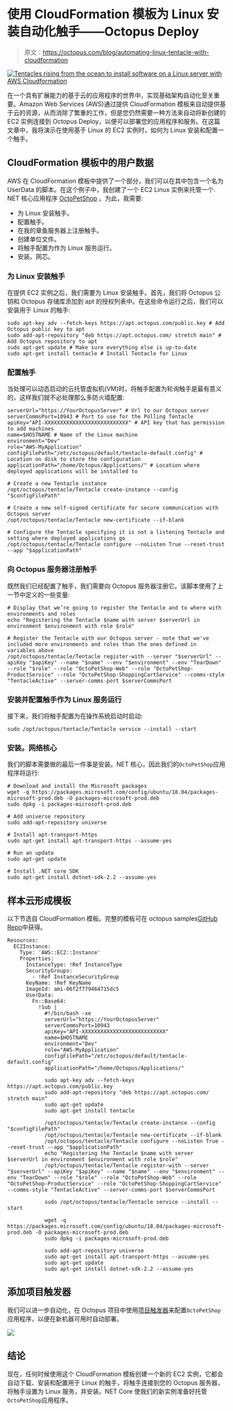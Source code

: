 # 使用 CloudFormation 模板为 Linux 安装自动化触手——Octopus Deploy

> 原文：<https://octopus.com/blog/automating-linux-tentacle-with-cloudformation>

[![Tentacles rising from the ocean to install software on a Linux server with AWS Cloudformation](img/a947db9c44dfbe52be41531c904bbae0.png)](#)

在一个具有扩展能力的基于云的应用程序的世界中，实现基础架构自动化至关重要。Amazon Web Services (AWS)通过提供 CloudFormation 模板来自动提供基于云的资源，从而消除了繁重的工作，但是您仍然需要一种方法来自动将新创建的 EC2 实例连接到 Octopus Deploy，以便可以部署您的应用程序和服务。在这篇文章中，我将演示在使用基于 Linux 的 EC2 实例时，如何为 Linux 安装和配置一个触手。

## CloudFormation 模板中的用户数据

AWS 在 CloudFormation 模板中提供了一个部分，我们可以在其中包含一个名为 UserData 的脚本。在这个例子中，我创建了一个 EC2 Linux 实例来托管一个. NET 核心应用程序 [OctoPetShop](https://github.com/OctopusSamples/OctoPetShop) 。为此，我需要:

*   为 Linux 安装触手。
*   配置触手。
*   在我的章鱼服务器上注册触手。
*   创建单位文件。
*   将触手配置为作为 Linux 服务运行。
*   安装。网芯。

### 为 Linux 安装触手

在提供 EC2 实例之后，我们需要为 Linux 安装触手。首先，我们将 Octopus 公钥和 Octopus 存储库添加到 apt 的授权列表中。在这些命令运行之后，我们可以安装用于 Linux 的触手:

```
sudo apt-key adv --fetch-keys https://apt.octopus.com/public.key # Add Octopus public key to apt
sudo add-apt-repository "deb https://apt.octopus.com/ stretch main" # Add Octopus repository to apt
sudo apt-get update # Make sure everything else is up-to-date
sudo apt-get install tentacle # Install Tentacle for Linux 
```

### 配置触手

当处理可以动态启动的云托管虚拟机(VM)时，将触手配置为轮询触手是最有意义的，这样我们就不必处理那么多防火墙配置:

```
serverUrl="https://YourOctopusServer" # Url to our Octopus server
serverCommsPort=10943 # Port to use for the Polling Tentacle
apiKey="API-XXXXXXXXXXXXXXXXXXXXXXXXXXX" # API key that has permission to add machines
name=$HOSTNAME # Name of the Linux machine
environment="Dev"
role="AWS-MyApplication"
configFilePath="/etc/octopus/default/tentacle-default.config" # Location on disk to store the configuration
applicationPath="/home/Octopus/Applications/" # Location where deployed applications will be installed to

# Create a new Tentacle instance
/opt/octopus/tentacle/Tentacle create-instance --config "$configFilePath"

# Create a new self-signed certificate for secure communication with Octopus server
/opt/octopus/tentacle/Tentacle new-certificate --if-blank

# Configure the Tentacle specifying it is not a listening Tentacle and setting where deployed applications go
/opt/octopus/tentacle/Tentacle configure --noListen True --reset-trust --app "$applicationPath" 
```

### 向 Octopus 服务器注册触手

既然我们已经配置了触手，我们需要向 Octopus 服务器注册它。该脚本使用了上一节中定义的一些变量:

```
# Display that we’re going to register the Tentacle and to where with environments and roles
echo "Registering the Tentacle $name with server $serverUrl in environment $environment with role $role"

# Register the Tentacle with our Octopus server - note that we've included more environments and roles than the ones defined in variables above
/opt/octopus/tentacle/Tentacle register-with --server "$serverUrl" --apiKey "$apiKey" --name "$name" --env "$environment" --env "TearDown" --role "$role" --role "OctoPetShop-Web" --role "OctoPetShop-ProductService" --role "OctoPetShop-ShoppingCartService" --comms-style "TentacleActive" --server-comms-port $serverCommsPort 
```

### 安装并配置触手作为 Linux 服务运行

接下来，我们将触手配置为在操作系统启动时启动:

```
sudo /opt/octopus/tentacle/Tentacle service --install --start 
```

### 安装。网络核心

我们的脚本需要做的最后一件事是安装。NET 核心，因此我们的`OctoPetShop`应用程序将运行:

```
# Download and install the Microsoft packages
wget -q https://packages.microsoft.com/config/ubuntu/18.04/packages-microsoft-prod.deb -O packages-microsoft-prod.deb
sudo dpkg -i packages-microsoft-prod.deb

# Add universe repository
sudo add-apt-repository universe

# Install apt-transport-https
sudo apt-get install apt-transport-https --assume-yes

# Run an update
sudo apt-get update

# Install .NET core SDK
sudo apt-get install dotnet-sdk-2.2 --assume-yes 
```

## 样本云形成模板

以下节选自 CloudFormation 模板。完整的模板可在 octopus samples[GitHub Repo](https://github.com/OctopusSamples/CloudFormation-LinuxTentacle/blob/master/src/SampleCloudFormation.yaml)中获得。

```
Resources:
  EC2Instance:
    Type: 'AWS::EC2::Instance'
    Properties:
      InstanceType: !Ref InstanceType
      SecurityGroups:
        - !Ref InstanceSecurityGroup
      KeyName: !Ref KeyName
      ImageId: ami-06f2f779464715dc5
      UserData:
        Fn::Base64:
          !Sub |
            #!/bin/bash -xe
            serverUrl="https://YourOctopusServer"
            serverCommsPort=10943
            apiKey="API-XXXXXXXXXXXXXXXXXXXXXXXXXXX"
            name=$HOSTNAME
            environment="Dev"
            role="AWS-MyApplication"
            configFilePath="/etc/octopus/default/tentacle-default.config"
            applicationPath="/home/Octopus/Applications/"

            sudo apt-key adv --fetch-keys https://apt.octopus.com/public.key
            sudo add-apt-repository "deb https://apt.octopus.com/ stretch main"
            sudo apt-get update
            sudo apt-get install tentacle

            /opt/octopus/tentacle/Tentacle create-instance --config "$configFilePath"
            /opt/octopus/tentacle/Tentacle new-certificate --if-blank
            /opt/octopus/tentacle/Tentacle configure --noListen True --reset-trust --app "$applicationPath"
            echo "Registering the Tentacle $name with server $serverUrl in environment $environment with role $role"
            /opt/octopus/tentacle/Tentacle register-with --server "$serverUrl" --apiKey "$apiKey" --name "$name" --env "$environment" --env "TearDown" --role "$role" --role "OctoPetShop-Web" --role "OctoPetShop-ProductService" --role "OctoPetShop-ShoppingCartService" --comms-style "TentacleActive" --server-comms-port $serverCommsPort

            sudo /opt/octopus/tentacle/Tentacle service --install --start

            wget -q https://packages.microsoft.com/config/ubuntu/18.04/packages-microsoft-prod.deb -O packages-microsoft-prod.deb
            sudo dpkg -i packages-microsoft-prod.deb

            sudo add-apt-repository universe
            sudo apt-get install apt-transport-https --assume-yes
            sudo apt-get update
            sudo apt-get install dotnet-sdk-2.2 --assume-yes 
```

## 添加项目触发器

我们可以进一步自动化，在 Octopus 项目中使用[项目触发器](https://octopus.com/docs/deployment-process/project-triggers)来配置`OctoPetShop`应用程序，以便在新机器可用时自动部署。

[![](img/ed576679756e4ac93c6b010852b7739b.png)](#)

## 结论

现在，任何时候使用这个 CloudFormation 模板创建一个新的 EC2 实例，它都会自动下载、安装和配置用于 Linux 的触手，将触手连接到您的 Octopus 服务器，将触手设置为 Linux 服务，并安装。NET Core 使我们的新实例准备好托管`OctoPetShop`应用程序。